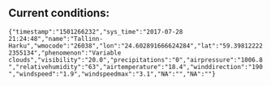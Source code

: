 ## Current conditions: 
 ``` {"timestamp":"1501266232","sys_time":"2017-07-28 21:24:48","name":"Tallinn-Harku","wmocode":"26038","lon":"24.602891666624284","lat":"59.398122222355134","phenomenon":"Variable clouds","visibility":"20.0","precipitations":"0","airpressure":"1006.8","relativehumidity":"63","airtemperature":"18.4","winddirection":"190","windspeed":"1.9","windspeedmax":"3.1","NA":"","NA":""} ```
